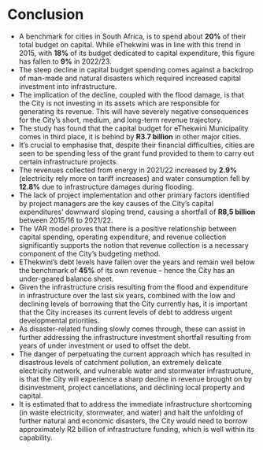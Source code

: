 # Conclusion

* A benchmark for cities in South Africa, is to spend about **20%** of their total budget on capital. While eThekwini was in line with this trend in 2015, with **18%** of its budget dedicated to capital expenditure, this figure has fallen to **9%** in 2022/23.
* The steep decline in capital budget spending comes against a backdrop of man-made and natural disasters which required increased capital investment into infrastructure.
* The implication of the decline, coupled with the flood damage, is that the City is not investing in its assets which are responsible for generating its revenue. This will have severely negative consequences for the City’s short, medium, and long-term revenue trajectory.
* The study has found that the capital budget for eThekwini Municipality comes in third place, it is behind by **R3.7 billion** in other major cities.
* It’s crucial to emphasise that, despite their financial difficulties, cities are seen to be spending less of the grant fund provided to them to carry out certain infrastructure projects.
* The revenues collected from energy in 2021/22 increased by **2.9%** (electricity rely more on tariff increases) and water consumption fell by **12.8%** due to infrastructure damages during flooding.
* The lack of project implementation and other primary factors identified by project managers are the key causes of the City’s capital expenditures’ downward sloping trend, causing a shortfall of **R8,5 billion** between 2015/16 to 2021/22.
* The VAR model proves that there is a positive relationship between capital spending, operating expenditure, and revenue collection significantly supports the notion that revenue collection is a necessary component of the City’s budgeting method.
* EThekwini’s debt levels have fallen over the years and remain well below the benchmark of **45%** of its own revenue – hence the City has an under-geared balance sheet.
* Given the infrastructure crisis resulting from the flood and expenditure in infrastructure over the last six years, combined with the low and declining levels of borrowing that the City currently has, it is important that the City increases its current levels of debt to address urgent developmental priorities.
* As disaster-related funding slowly comes through, these can assist in further addressing the infrastructure investment shortfall resulting from years of under investment or used to offset the debt.
* The danger of perpetuating the current approach which has resulted in disastrous levels of catchment pollution, an extremely delicate electricity network, and vulnerable water and stormwater infrastructure, is that the City will experience a sharp decline in revenue brought on by disinvestment, project cancellations, and declining local property and capital.
* It is estimated that to address the immediate infrastructure shortcoming (in waste electricity, stormwater, and water) and halt the unfolding of further natural and economic disasters, the City would need to borrow approximately R2 billion of infrastructure funding, which is well within its capability.
